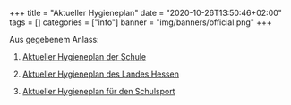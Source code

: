 +++
title = "Aktueller Hygieneplan"
date = "2020-10-26T13:50:46+02:00"
tags = []
categories = ["info"]
banner = "img/banners/official.png"
+++

Aus gegebenem Anlass: 

1. [Aktueller Hygieneplan der Schule](/download/2020-20-17-Hygieneplan-Kleine-Ohmtalschule.pdf)

2. [Aktueller Hygieneplan des Landes Hessen](/download/Hygieneplan_6.0.10.pdf)

3. [Aktueller Hygieneplan für den Schulsport](/download/Hygieneplan_6.0_Anlage_2_Schulsport.pdf)
